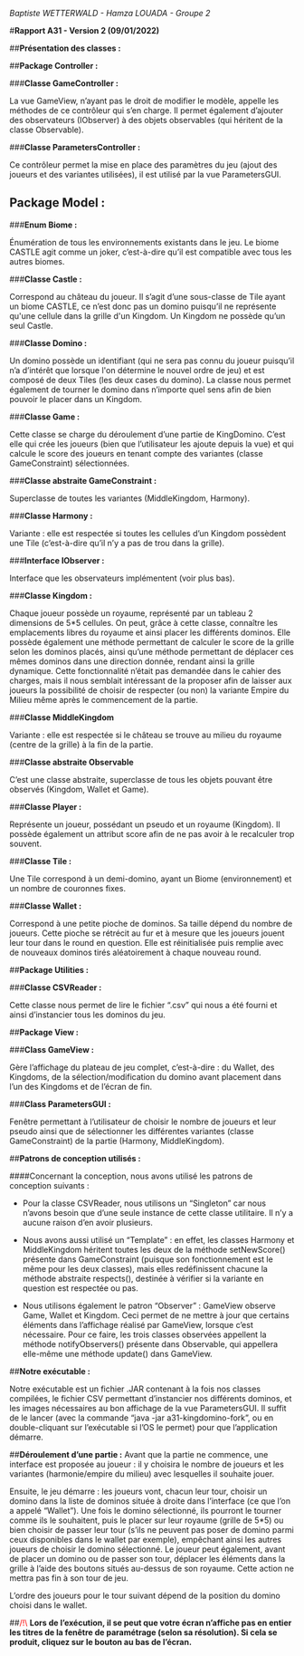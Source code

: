 _Baptiste WETTERWALD - Hamza LOUADA - Groupe 2_

#**Rapport A31 - Version 2 (09/01/2022)**

##**Présentation des classes :**

##**Package Controller :**

###**Classe GameController :**

La vue GameView, n’ayant pas le droit de modifier le modèle, appelle les méthodes de ce contrôleur qui s’en charge. Il permet également d’ajouter des observateurs (IObserver) à des objets observables (qui héritent de la classe Observable).

###**Classe ParametersController :**

Ce contrôleur permet la mise en place des paramètres du jeu (ajout des joueurs et des variantes utilisées), il est utilisé par la vue ParametersGUI.


## **Package Model :**

###**Enum Biome :**

Énumération de tous les environnements existants dans le jeu. Le biome CASTLE agit comme un joker, c’est-à-dire qu’il est compatible avec tous les autres biomes.

###**Classe Castle :**

Correspond au château du joueur. Il s’agit d’une sous-classe de Tile ayant un biome CASTLE, ce n’est donc pas un domino puisqu’il ne représente qu'une cellule dans la grille d'un Kingdom. Un Kingdom ne possède qu’un seul Castle.

###**Classe Domino :**

Un domino possède un identifiant (qui ne sera pas connu du joueur puisqu’il n’a d’intérêt que lorsque l'on détermine le nouvel ordre de jeu) et est composé de deux Tiles (les deux cases du domino).
La classe nous permet également de tourner le domino dans n’importe quel sens afin de bien pouvoir le placer dans un Kingdom.

###**Classe Game :**

Cette classe se charge du déroulement d’une partie de KingDomino. C’est elle qui crée les joueurs (bien que l’utilisateur les ajoute depuis la vue) et qui calcule le score des joueurs en tenant compte des variantes (classe GameConstraint) sélectionnées.

###**Classe abstraite GameConstraint :**

Superclasse de toutes les variantes (MiddleKingdom, Harmony).

###**Classe Harmony :**

Variante : elle est respectée si toutes les cellules d’un Kingdom possèdent une Tile (c’est-à-dire qu’il n’y a pas de trou dans la grille).

###**Interface IObserver :**

Interface que les observateurs implémentent (voir plus bas).

###**Classe Kingdom :**

Chaque joueur possède un royaume, représenté par un tableau 2 dimensions de 5*5 cellules. On peut, grâce à cette classe, connaître les emplacements libres du royaume et ainsi placer les différents dominos.
Elle possède également une méthode permettant de calculer le score de la grille selon les dominos placés, ainsi qu’une méthode permettant de déplacer ces mêmes dominos dans une direction donnée, rendant ainsi la grille dynamique.
Cette fonctionnalité n’était pas demandée dans le cahier des charges, mais il nous semblait intéressant de la proposer afin de laisser aux joueurs la possibilité de choisir de respecter (ou non) la variante Empire du Milieu même après le commencement de la partie.

###**Classe MiddleKingdom**

Variante : elle est respectée si le château se trouve au milieu du royaume (centre de la grille) à la fin de la partie.

###**Classe abstraite Observable**

C’est une classe abstraite, superclasse de tous les objets pouvant être observés (Kingdom, Wallet et Game).

###**Classe Player :**

Représente un joueur, possédant un pseudo et un royaume (Kingdom). Il possède également un attribut score afin de ne pas avoir à le recalculer trop souvent.

###**Classe Tile :**

Une Tile correspond à un demi-domino, ayant un Biome (environnement) et un nombre de couronnes fixes.

###**Classe Wallet :**

Correspond à une petite pioche de dominos. Sa taille dépend du nombre de joueurs. Cette pioche se rétrécit au fur et à mesure que les joueurs jouent leur tour dans le round en question. Elle est réinitialisée puis remplie avec de nouveaux dominos tirés aléatoirement à chaque nouveau round.

##**Package Utilities :**

###**Classe CSVReader :**

Cette classe nous permet de lire le fichier “.csv” qui nous a été fourni et ainsi d’instancier tous les dominos du jeu.

##**Package View :**

###**Class GameView :**

Gère l’affichage du plateau de jeu complet, c’est-à-dire : du Wallet, des Kingdoms, de la sélection/modification du domino avant placement dans l’un des Kingdoms et de l’écran de fin.

###**Class ParametersGUI :**

Fenêtre permettant à l’utilisateur de choisir le nombre de joueurs et leur pseudo ainsi que de sélectionner les différentes variantes (classe GameConstraint) de la partie (Harmony, MiddleKingdom).

##**Patrons de conception utilisés :**

####Concernant la conception, nous avons utilisé les patrons de conception suivants :

- Pour la classe CSVReader, nous utilisons un “Singleton” car nous n’avons besoin que d’une seule instance de cette classe utilitaire. Il n’y a aucune raison d’en avoir plusieurs.


- Nous avons aussi utilisé un “Template” : en effet, les classes Harmony et MiddleKingdom héritent toutes les deux de la méthode setNewScore() présente dans GameConstraint (puisque son fonctionnement est le même pour les deux classes), mais elles redéfinissent chacune la méthode abstraite respects(), destinée à vérifier si la variante en question est respectée ou pas.


- Nous utilisons également le patron “Observer” : GameView observe Game, Wallet et Kingdom. Ceci permet de ne mettre à jour que certains éléments dans l’affichage réalisé par GameView, lorsque c’est nécessaire. Pour ce faire, les trois classes observées appellent la méthode notifyObservers() présente dans Observable, qui appellera elle-même une méthode update() dans GameView.


##**Notre exécutable :**

Notre exécutable est un fichier .JAR contenant à la fois nos classes compilées, le fichier CSV permettant d’instancier nos différents dominos, et les images nécessaires au bon affichage de la vue ParametersGUI. Il suffit de le lancer (avec la commande “java -jar a31-kingdomino-fork”, ou en double-cliquant sur l’exécutable si l’OS le permet) pour que l’application démarre.

##**Déroulement d’une partie :**
Avant que la partie ne commence, une interface est proposée au joueur : il y choisira le nombre de joueurs et les variantes (harmonie/empire du milieu) avec lesquelles il souhaite jouer.

Ensuite, le jeu démarre : les joueurs vont, chacun leur tour, choisir un domino dans la liste de dominos située à droite dans l’interface (ce que l’on a appelé “Wallet”). Une fois le domino sélectionné, ils pourront le tourner comme ils le souhaitent, puis le placer sur leur royaume (grille de 5*5) ou bien choisir de passer leur tour (s’ils ne peuvent pas poser de domino parmi ceux disponibles dans le wallet par exemple), empêchant ainsi les autres joueurs de choisir le domino sélectionné.
Le joueur peut également, avant de placer un domino ou de passer son tour, déplacer les éléments dans la grille à l’aide des boutons situés au-dessus de son royaume.
Cette action ne mettra pas fin à son tour de jeu.

L’ordre des joueurs pour le tour suivant dépend de la position du domino choisi dans le wallet.

##<span style="color:red">/!\\</span> 
**Lors de l’exécution, il se peut que votre écran n’affiche pas en entier les titres de la fenêtre de paramétrage (selon sa résolution). Si cela se produit, cliquez sur le bouton au bas de l’écran.**